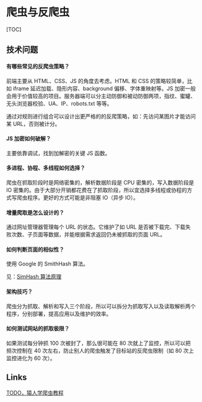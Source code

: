 # 爬虫与反爬虫

[TOC]

## 技术问题

#### 有哪些常见的反爬虫策略？

前端主要从 HTML、CSS、JS 的角度去考虑。HTML 和 CSS 的策略较简单，比如 iframe 延迟加载、隐形内容、background 偏移、字体重映射等。JS 加密一般会用于价值较高的项目。服务器端可以分主动防御和被动防御两项，指纹、蜜罐、无头浏览器校验、UA、IP、robots.txt 等等。

通过对规则进行组合可以设计出更严格的的反爬策略，如：先访问某图片才能访问某 URL，否则被计分。

#### JS 加密如何破解？

主要依靠调试，找到加解密的关键 JS 函数。

#### 多进程、协程、多线程如何选择？

爬虫在抓取阶段时是网络密集的，解析数据阶段是 CPU 密集的，写入数据阶段是 IO 密集的。由于大部分开销都花费在了抓取阶段，所以宜选择多线程或协程的方式写爬虫程序。更好的方式可能是非阻塞 IO（异步 IO）。

#### 增量爬取是怎么设计的？

通过网址管理器管理每个 URL 的状态。它维护了如 URL 是否被下载完、下载失败次数、子页面等数据，并能根据需求返回仍未被抓取的页面 URL。

#### 如何判断页面的相似性？

使用 Google 的 SmithHash 算法。

见：[SimHash 算法原理](https://www.likecs.com/show-204424165.html)

#### 架构技巧？

爬虫分为抓取、解析和写入三个阶段，所以可以拆分为抓取写入以及读取解析两个程序，分别部署，提高应用以及维护的效率。

#### 如何测试网站的抓取极限？

如果测试每分钟抓 100 次被封了，那么很可能在 80 次就上了监控，所以可以把频次控制在 40 次左右，防止别人的爬虫触发了目标站的反爬虫限制（如 80 次上监控进化为 60 次）。

## Links

[TODO，猿人学爬虫教程](https://www.yuanrenxue.com/crawler/why-write-python-crawler.html)